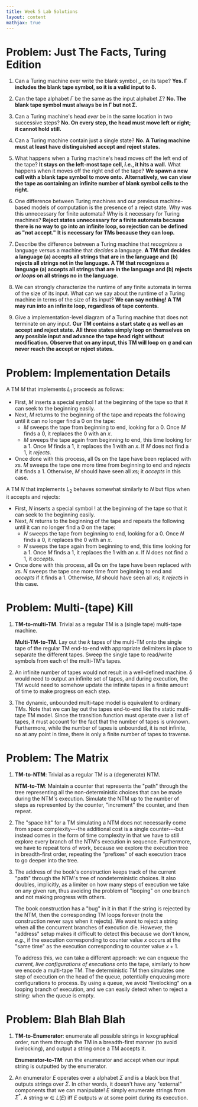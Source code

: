 ```yaml
---
title: Week 5 Lab Solutions
layout: content
mathjax: true
---
```


# Problem: Just The Facts, Turing Edition

1.  Can a Turing machine ever write the blank symbol `␣` on its tape?
    **Yes. Γ includes the blank tape symbol, so it is a valid input to δ.**
2.  Can the tape alphabet $Γ$ be the same as the input alphabet $Σ$?
    **No. The blank tape symbol must always be in Γ but not Σ.**
3.  Can a Turing machine's head *ever* be in the same location in two successive steps?
    **No. On every step, the head must move left or right; it cannot hold still.**
4.  Can a Turing machine contain just a single state?
    **No. A Turing machine must at least have distinguished accept and reject states.**
5.  What happens when a Turing machine's head moves off the left end of the tape?
    **It stays on the left-most tape cell, _i.e._, it hits a wall.**
    What happens when it moves off the right end of the tape?
    **We spawn a new cell with a blank tape symbol to move onto.**
    **Alternatively, we can view the tape as containing an infinite number of blank symbol cells to the right.**

6.  One difference between Turing machines and our previous machine-based models of computation is the presence of a reject state.
    Why was this unnecessary for finite automata?
    Why is it necessary for Turing machines?
    **Reject states unnecessary for a finite automata because there is no way to go into an infinite loop, so rejection can be defined as "not accept."**
    **It is necessary for TMs because they can loop.**

7.  Describe the difference between a Turing machine that *recognizes* a language versus a machine that *decides* a language.
    **A TM that decides a language (a) accepts all strings that are in the language and (b) rejects all strings not in the language.**
    **A TM that recognizes a language (a) accepts all strings that are in the language and (b) rejects _or loops_ on all strings no in the language**.

8.  We can strongly characterize the runtime of any finite automata in terms of the size of its input.
    What can we say about the runtime of a Turing machine in terms of the size of its input?
    **We can say nothing! A TM may run into an infinite loop, regardless of tape contents.**
9.  Give a implementation-level diagram of a Turing machine that does
    not terminate on any input.
    **Our TM contains a start state $q$ as well as an accept and reject state.**
    **All three states simply loop on themselves on any possible input and advance the tape head right without modification.**
    **Observe that on any input, this TM will loop on $q$ and can never reach the accept or reject states.**

# Problem: Implementation Details

A TM $M$ that implements $L_1$ proceeds as follows:

+   First, $M$ inserts a special symbol $!$ at the beginning of the tape so that it can seek to the beginning easily.
+   Next, $M$ returns to the beginning of the tape and repeats the following until it can no longer find a $0$ on the tape:
    -   $M$ sweeps the tape from beginning to end, looking for a $0$.
        Once $M$ finds a $0$, it replaces the $0$ with an $x$.
    +   $M$ sweeps the tape again from beginning to end, this time looking for a $1$.
        Once $M$ finds a $1$, it replaces the $1$ with an $x$.
        If $M$ does not find a $1$, it _rejects_.
+   Once done with this process, all $0$s on the tape have been replaced with $x$s.
    $M$ sweeps the tape one more time from beginning to end and _rejects_ if it finds a $1$.
    Otherwise, $M$ should have seen all $x$s; it _accepts_ in this case.

A TM $N$ that implements $L_2$ behaves somewhat similarly to $N$ but flips when it accepts and rejects:

+   First, $N$ inserts a special symbol $!$ at the beginning of the tape so that it can seek to the beginning easily.
+   Next, $N$ returns to the beginning of the tape and repeats the following until it can no longer find a $0$ on the tape:
    -   $N$ sweeps the tape from beginning to end, looking for a $0$.
        Once $N$ finds a $0$, it replaces the $0$ with an $x$.
    +   $N$ sweeps the tape again from beginning to end, this time looking for a $1$.
        Once $M$ finds a $1$, it replaces the $1$ with an $x$.
        If $N$ does not find a $1$, it _accepts_.
+   Once done with this process, all $0$s on the tape have been replaced with $x$s.
    $N$ sweeps the tape one more time from beginning to end and _accepts_ if it finds a $1$.
    Otherwise, $M$ should have seen all $x$s; it _rejects_ in this case.

# Problem: Multi-(tape) Kill

1.  **TM-to-multi-TM**. Trivial as a regular TM is a (single tape) multi-tape machine.

    **Multi-TM-to-TM**. Lay out the $k$ tapes of the multi-TM onto the single tape of the regular TM end-to-end with appropriate delimiters in place to separate the different tapes.
    Sweep the single tape to read/write symbols from each of the multi-TM's tapes.

2.  An infinite number of tapes would not result in a well-defined machine.
    δ would need to output an infinite set of tapes, and during execution, the TM would need to somehow update the infinite tapes in a finite amount of time to make progress on each step.

3.  The dynamic, unbounded multi-tape model is equivalent to ordinary TMs.
    Note that we can lay out the tapes end-to-end like the static multi-tape TM model.
    Since the transition function must operate over a list of tapes, it must account for the fact that the number of tapes is unknown.
    Furthermore, while the number of tapes is unbounded, it is not infinite, so at any point in time, there is only a finite number of tapes to traverse.

# Problem: The Matrix

1.  **TM-to-NTM**: Trivial as a regular TM is a (degenerate) NTM.

    **NTM-to-TM**: Maintain a counter that represents the "path" through the tree representing all the non-deterministic choices that can be made during the NTM's execution.
    Simulate the NTM up to the number of steps as represented by the counter, "increment" the counter, and then repeat.

2.  The "space hit" for a TM simulating a NTM does not necessarily come from space complexity---the additional cost is a single counter---but instead comes in the form of time complexity in that we have to still explore every branch of the NTM's execution in sequence.
    Furthermore, we have to repeat tons of work, because we explore the execution tree in breadth-first order, repeating the "prefixes" of each execution trace to go deeper into the tree.

3.  The address of the book's construction keeps track of the current "path" through the NTM's tree of nondeterministic choices.
    It also doubles, implicitly, as a limiter on how many steps of execution we take on any given run, thus avoiding the problem of "looping" on one branch and not making progress with others.

    The book construction has a "bug" in it in that if the string is rejected by the NTM, then the corresponding TM loops forever (note the construction never says when it rejects).
    We want to reject a string when all the concurrent branches of execution die.
    However, the "address" setup makes it difficult to detect this because we don't know, _e.g._, if the execution corresponding to counter value $x$ occurs at the "same time" as the execution corresponding to counter value $x+1$.

    To address this, we can take a different approach: we can enqueue the _current, live configurations of executions_ onto the tape, similarly to how we encode a multi-tape TM.
    The deterministic TM then simulates one step of execution on the head of the queue, potentially enqueuing more configurations to process.
    By using a queue, we avoid "livelocking" on a looping branch of execution, and we can easily detect when to reject a string: when the queue is empty.

# Problem: Blah Blah Blah

1.  **TM-to-Enumerator**: enumerate all possible strings in lexographical order, run them through the TM in a breadth-first manner (to avoid livelocking), and output a string once a TM accepts it.

    **Enumerator-to-TM**: run the enumerator and accept when our input string is outputted by the enumerator.

2.  An enumerator $E$ operates over a alphabet $\Sigma$ and is a black box that outputs strings over $\Sigma$.
    In other words, it doesn't have any "external" components that we can manipulate!
    $E$ simply enumerate strings from $\Sigma^*$.
    A string $w \in L(E)$ iff $E$ outputs $w$ at some point during its execution.
